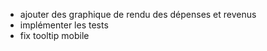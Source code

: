 - ajouter des graphique de rendu des dépenses et revenus
- implémenter les tests
- fix tooltip mobile
